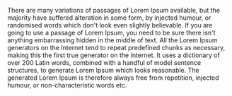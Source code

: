 There are many variations of passages of Lorem Ipsum available, but the majority have suffered alteration in some form, by injected humour, or
randomised words which don't look even slightly believable. If you are 
going to use a passage of Lorem Ipsum, you need to be sure there isn't 
anything embarrassing hidden in the middle of text. All the Lorem Ipsum 
generators on the Internet tend to repeat predefined chunks as necessary, 
making this the first true generator on the Internet. It uses a dictionary 
of over 200 Latin words, combined with a handful of model sentence 
structures, to generate Lorem Ipsum which looks reasonable. The generated 
Lorem Ipsum is therefore always free from repetition, injected humour, or 
non-characteristic words etc.
